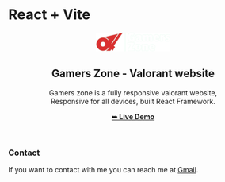 # React + Vite

<div align="center">
  

  <img src="public/images/logo.png" />

  <h2 align="center">Gamers Zone - Valorant website</h2>

  Gamers zone is a fully responsive valorant website, <br />Responsive for all devices, built React Framework.

  <a href="[https://gamers-zone.vercel.app/](https://gamers-zone-valorant-7fenxhx34-carlomiranda.vercel.app/)"><strong>➥ Live Demo</strong></a>

</div>

<br />

### Contact

If you want to contact with me you can reach me at [Gmail](https://mail.google.com/mail/u/0/?tab=rm&ogbl#inbox?compose=DmwnWrRvxVGcRfQZXWrMGbNJGmQSsdJXbNcbzjLQMJsZhgRFCGXhHXdxdHnMpQtnfkkBlsSJqLXQ).
